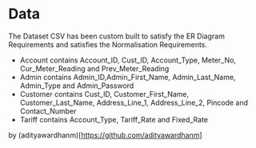 # Data
The Dataset CSV has been custom built to satisfy the ER Diagram Requirements and satisfies the Normalisation Requirements.
-  Account contains Account_ID, Cust_ID, Account_Type, Meter_No, Cur_Meter_Reading and Prev_Meter_Reading
- Admin contains Admin_ID,Admin_First_Name, Admin_Last_Name, Admin_Type and Admin_Password
- Customer contains Cust_ID, Customer_First_Name, Customer_Last_Name, Address_Line_1, Address_Line_2, Pincode and Contact_Number
- Tariff contains Account_Type, Tariff_Rate and Fixed_Rate

by (adityawardhanm)[https://github.com/adityawardhanm]

